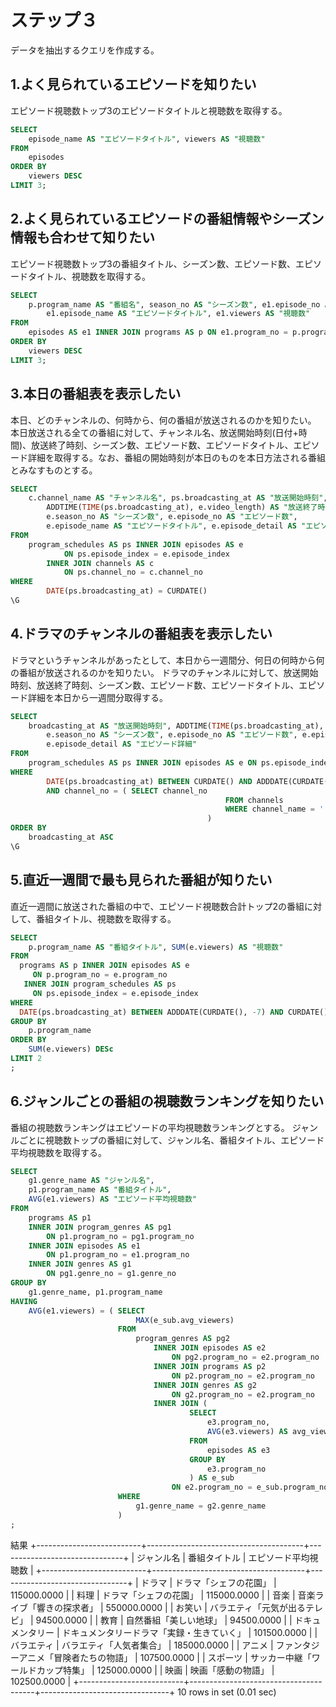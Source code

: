 # ステップ３
データを抽出するクエリを作成する。

## 1.よく見られているエピソードを知りたい
エピソード視聴数トップ3のエピソードタイトルと視聴数を取得する。
```sql
SELECT
    episode_name AS "エピソードタイトル", viewers AS "視聴数"
FROM
    episodes
ORDER BY
	viewers DESC
LIMIT 3;
```

## 2.よく見られているエピソードの番組情報やシーズン情報も合わせて知りたい
エピソード視聴数トップ3の番組タイトル、シーズン数、エピソード数、エピソードタイトル、視聴数を取得する。
```sql
SELECT
    p.program_name AS "番組名", season_no AS "シーズン数", e1.episode_no AS "エピソード数",
		e1.episode_name AS "エピソードタイトル", e1.viewers AS "視聴数"
FROM
    episodes AS e1 INNER JOIN programs AS p ON e1.program_no = p.program_no
ORDER BY
	viewers DESC
LIMIT 3;
```

## 3.本日の番組表を表示したい
本日、どのチャンネルの、何時から、何の番組が放送されるのかを知りたい。
本日放送される全ての番組に対して、チャンネル名、放送開始時刻(日付+時間)、放送終了時刻、シーズン数、エピソード数、エピソードタイトル、エピソード詳細を取得する。なお、番組の開始時刻が本日のものを本日方法される番組とみなすものとする。
```sql
SELECT
    c.channel_name AS "チャンネル名", ps.broadcasting_at AS "放送開始時刻",
		ADDTIME(TIME(ps.broadcasting_at), e.video_length) AS "放送終了時刻",
		e.season_no AS "シーズン数", e.episode_no AS "エピソード数",
		e.episode_name AS "エピソードタイトル", e.episode_detail AS "エピソード詳細"
FROM
    program_schedules AS ps INNER JOIN episodes AS e
			ON ps.episode_index = e.episode_index
		INNER JOIN channels AS c
			ON ps.channel_no = c.channel_no
WHERE
		DATE(ps.broadcasting_at) = CURDATE()
\G
```


## 4.ドラマのチャンネルの番組表を表示したい
ドラマというチャンネルがあったとして、本日から一週間分、何日の何時から何の番組が放送されるのかを知りたい。
ドラマのチャンネルに対して、放送開始時刻、放送終了時刻、シーズン数、エピソード数、エピソードタイトル、エピソード詳細を本日から一週間分取得する。
```sql
SELECT
    broadcasting_at AS "放送開始時刻", ADDTIME(TIME(ps.broadcasting_at), e.video_length) AS "放送終了時刻",
		e.season_no AS "シーズン数", e.episode_no AS "エピソード数", e.episode_name AS "エピソードタイトル",
		e.episode_detail AS "エピソード詳細"
FROM
    program_schedules AS ps INNER JOIN episodes AS e ON ps.episode_index = e.episode_index
WHERE
		DATE(ps.broadcasting_at) BETWEEN CURDATE() AND ADDDATE(CURDATE(), 7)
		AND channel_no = ( SELECT channel_no
												FROM channels
												WHERE channel_name = 'ドラマ'
											)
ORDER BY
	broadcasting_at ASC
\G
```

## 5.直近一週間で最も見られた番組が知りたい
直近一週間に放送された番組の中で、エピソード視聴数合計トップ2の番組に対して、番組タイトル、視聴数を取得する。
```sql
SELECT
	p.program_name AS "番組タイトル", SUM(e.viewers) AS "視聴数"
FROM
  programs AS p INNER JOIN episodes AS e
     ON p.program_no = e.program_no
   INNER JOIN program_schedules AS ps
     ON ps.episode_index = e.episode_index
WHERE
  DATE(ps.broadcasting_at) BETWEEN ADDDATE(CURDATE(), -7) AND CURDATE()
GROUP BY
	p.program_name
ORDER BY
	SUM(e.viewers) DESc
LIMIT 2
;
```

## 6.ジャンルごとの番組の視聴数ランキングを知りたい
番組の視聴数ランキングはエピソードの平均視聴数ランキングとする。
ジャンルごとに視聴数トップの番組に対して、ジャンル名、番組タイトル、エピソード平均視聴数を取得する。
```sql
SELECT
	g1.genre_name AS "ジャンル名",
	p1.program_name AS "番組タイトル",
	AVG(e1.viewers) AS "エピソード平均視聴数"
FROM
	programs AS p1
	INNER JOIN program_genres AS pg1
		ON p1.program_no = pg1.program_no
	INNER JOIN episodes AS e1
		ON p1.program_no = e1.program_no
	INNER JOIN genres AS g1
		ON pg1.genre_no = g1.genre_no
GROUP BY
	g1.genre_name, p1.program_name
HAVING
	AVG(e1.viewers) = ( SELECT
							MAX(e_sub.avg_viewers)
						FROM
							program_genres AS pg2
								INNER JOIN episodes AS e2
									ON pg2.program_no = e2.program_no
								INNER JOIN programs AS p2
									ON p2.program_no = e2.program_no
								INNER JOIN genres AS g2
									ON g2.program_no = e2.program_no
								INNER JOIN (
										SELECT
											e3.program_no,
											AVG(e3.viewers) AS avg_viewers
										FROM
											episodes AS e3
										GROUP BY
											e3.program_no
										) AS e_sub
									ON e2.program_no = e_sub.program_no
						WHERE
							g1.genre_name = g2.genre_name
						)
;
```

結果
+--------------------------+---------------------------------------+-------------------------------+
| ジャンル名               | 番組タイトル                            | エピソード平均視聴数             |
+--------------------------+--------------------------------------+--------------------------------+
| ドラマ                   | ドラマ「シェフの花園」                  |                    115000.0000 |
| 料理                     | ドラマ「シェフの花園」                  |                    115000.0000 |
| 音楽                     | 音楽ライブ「響きの探求者」              |                    550000.0000 |
| お笑い                   | バラエティ「元気が出るテレビ」           |                     94500.0000 |
| 教育                     | 自然番組「美しい地球」                  |                     94500.0000 |
| ドキュメンタリー         | ドキュメンタリードラマ「実録・生きていく」  |                    101500.0000 |
| バラエティ               | バラエティ「人気者集合」                 |                    185000.0000 |
| アニメ                   | ファンタジーアニメ「冒険者たちの物語」    |                    107500.0000 |
| スポーツ                 | サッカー中継「ワールドカップ特集」        |                    125000.0000 |
| 映画                     | 映画「感動の物語」                      |                    102500.0000 |
+--------------------------+---------------------------------------+--------------------------------+
10 rows in set (0.01 sec)